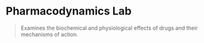 # Pharmacodynamics Lab

> Examines the biochemical and physiological effects of drugs and their mechanisms of action.
>